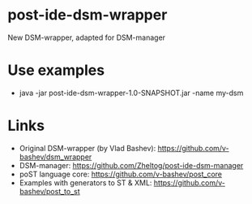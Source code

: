 # post-ide-dsm-wrapper
New DSM-wrapper, adapted for DSM-manager

# Use examples

- java -jar post-ide-dsm-wrapper-1.0-SNAPSHOT.jar -name my-dsm

# Links

- Original DSM-wrapper (by Vlad Bashev): https://github.com/v-bashev/dsm_wrapper
- DSM-manager: https://github.com/Zheltog/post-ide-dsm-manager
- poST language core: https://github.com/v-bashev/post_core
- Examples with generators to ST & XML: https://github.com/v-bashev/post_to_st
